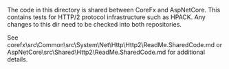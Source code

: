 The code in this directory is shared between CoreFx and AspNetCore. This contains tests for HTTP/2 protocol infrastructure such as HPACK. Any changes to this dir need to be checked into both repositories.

See corefx\src\Common\src\System\Net\Http\Http2\ReadMe.SharedCode.md or AspNetCore\src\Shared\Http2\ReadMe.SharedCode.md for additional details.